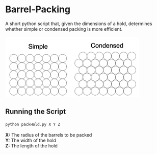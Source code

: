 # Barrel-Packing
A short python script that, given the dimensions of a hold, determines whether simple or condensed packing is more efficient. <br> <br>
![An example of simple and condensed packing](SimpleCondensed.png)

## Running the Script
```python packHold.py X Y Z```
<br>
<br>
**X:** The radius of the barrels to be packed <br>
**Y:** The width of the hold <br>
**Z:** The length of the hold <br>

